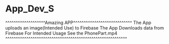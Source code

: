 # App_Dev_S
^^^^^^^^^^^^^^^^^^^Amazing APP^^^^^^^^^^^^^^^^^^^^^^^^^^^^
The App uploads an image(Intended Use) to Firebase
The App Downloads data from Firebase
For Intended Usage See the PhonePart.mp4
^^^^^^^^^^^^^^^^^^^^^^^^^^^^^^^^^^^^^^^^^^^^^^^^^^^^^^^^^^